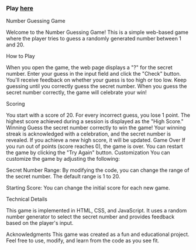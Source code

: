 ### Play [here](https://jenniferr326.github.io/guessing-game/)

Number Guessing Game

Welcome to the Number Guessing Game! This is a simple web-based game where the player tries to guess a randomly generated number between 1 and 20.

How to Play

When you open the game, the web page displays a "?" for the secret number.
Enter your guess in the input field and click the "Check" button.
You'll receive feedback on whether your guess is too high or too low.
Keep guessing until you correctly guess the secret number.
When you guess the secret number correctly, the game will celebrate your win!

Scoring

You start with a score of 20.
For every incorrect guess, you lose 1 point.
The highest score achieved during a session is displayed as the "High Score."
Winning
Guess the secret number correctly to win the game!
Your winning streak is acknowledged with a celebration, and the secret number is revealed.
If you achieve a new high score, it will be updated.
Game Over
If you run out of points (score reaches 0), the game is over.
You can restart the game by clicking the "Try Again" button.
Customization
You can customize the game by adjusting the following:

Secret Number Range: By modifying the code, you can change the range of the secret number. The default range is 1 to 20.

Starting Score: You can change the initial score for each new game.

Technical Details

This game is implemented in HTML, CSS, and JavaScript. It uses a random number generator to select the secret number and provides feedback based on the player's input.

Acknowledgments
This game was created as a fun and educational project. Feel free to use, modify, and learn from the code as you see fit.
